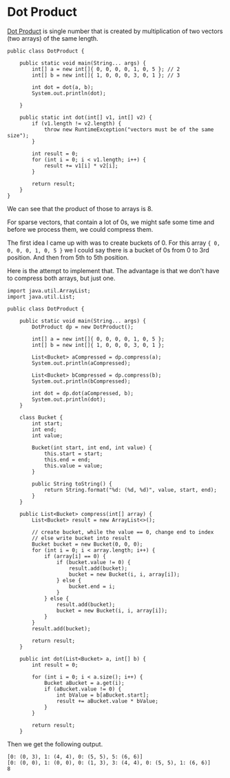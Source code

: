 # Dot Product

[Dot Product](https://en.wikipedia.org/wiki/Dot_product) is single number that is created by multiplication of two vectors \(two arrays\) of the same length. 

```
public class DotProduct {

    public static void main(String... args) {
        int[] a = new int[]{ 0, 0, 0, 0, 1, 0, 5 }; // 2
        int[] b = new int[]{ 1, 0, 0, 0, 3, 0, 1 }; // 3

        int dot = dot(a, b);
        System.out.println(dot);

    }

    public static int dot(int[] v1, int[] v2) {
        if (v1.length != v2.length) {
            throw new RuntimeException("vectors must be of the same size");
        }

        int result = 0;
        for (int i = 0; i < v1.length; i++) {
            result += v1[i] * v2[i];
        }

        return result;
    }
}
```

We can see that the product of those to arrays is 8. 

For sparse vectors, that contain a lot of 0s, we might safe some time and before we process them, we could compress them. 

The first idea I came up with was to create buckets of 0. For this array `{ 0, 0, 0, 0, 1, 0, 5 }`  we I could say there is a bucket of 0s from 0 to 3rd position. And then from 5th to 5th position. 

 Here is the attempt to implement that. The advantage is that we don't have to compress both arrays, but just one. 

```
import java.util.ArrayList;
import java.util.List;

public class DotProduct {

    public static void main(String... args) {
        DotProduct dp = new DotProduct();

        int[] a = new int[]{ 0, 0, 0, 0, 1, 0, 5 };
        int[] b = new int[]{ 1, 0, 0, 0, 3, 0, 1 };

        List<Bucket> aCompressed = dp.compress(a);
        System.out.println(aCompressed);

        List<Bucket> bCompressed = dp.compress(b);
        System.out.println(bCompressed);

        int dot = dp.dot(aCompressed, b);
        System.out.println(dot);
    }

    class Bucket {
        int start;
        int end;
        int value;

        Bucket(int start, int end, int value) {
            this.start = start;
            this.end = end;
            this.value = value;
        }

        public String toString() {
            return String.format("%d: (%d, %d)", value, start, end);
        }
    }

    public List<Bucket> compress(int[] array) {
        List<Bucket> result = new ArrayList<>();

        // create bucket, while the value == 0, change end to index
        // else write bucket into result
        Bucket bucket = new Bucket(0, 0, 0);
        for (int i = 0; i < array.length; i++) {
            if (array[i] == 0) {
                if (bucket.value != 0) {
                    result.add(bucket);
                    bucket = new Bucket(i, i, array[i]);
                } else {
                    bucket.end = i;
                }
            } else {
                result.add(bucket);
                bucket = new Bucket(i, i, array[i]);
            }
        }
        result.add(bucket);

        return result;
    }

    public int dot(List<Bucket> a, int[] b) {
        int result = 0;

        for (int i = 0; i < a.size(); i++) {
            Bucket aBucket = a.get(i);
            if (aBucket.value != 0) {
                int bValue = b[aBucket.start];
                result += aBucket.value * bValue;
            }
        }

        return result;
    }

```

Then we get the following output. 

```
[0: (0, 3), 1: (4, 4), 0: (5, 5), 5: (6, 6)]
[0: (0, 0), 1: (0, 0), 0: (1, 3), 3: (4, 4), 0: (5, 5), 1: (6, 6)]
8
```



